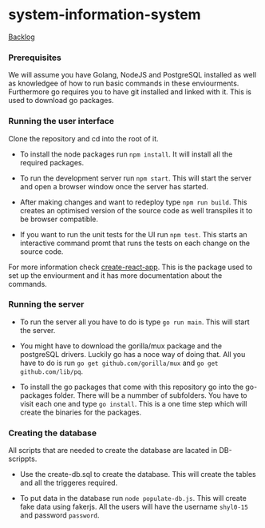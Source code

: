 # system-information-system

[Backlog](https://shonei.github.io/student-information-system/)

### Prerequisites

We will assume you have Golang, NodeJS and PostgreSQL installed as well as knowledgee of how to run basic commands in these enviourments. Furthermore go requires you to have git installed and linked with it. This is used to download go packages.

### Running the user interface

Clone the repository and cd into the root of it.

- To install the node packages run `npm install`. It will install all the required packages. 

- To run the development server run `npm start`. This will start the server and open a browser window once the server has started.

- After making changes and want to redeploy type `npm run build`. This creates an optimised version of the source code as well transpiles it to be browser compatible.

- If you want to run the unit tests for the UI run `npm test`. This starts an interactive command promt that runs the tests on each change on the source code. 

For more information check [create-react-app](https://github.com/facebookincubator/create-react-app). This is the package used to set up the enviourment and it has more documentation about the commands. 

### Running the server

- To run the server all you have to do is type `go run main`. This will start the server.

- You might have to download the gorilla/mux package and the postgreSQL drivers. Luckily go has a noce way of doing that. All you have to do is run `go get github.com/gorilla/mux` and `go get github.com/lib/pq`.

- To install the go packages that come with this repository go into the go-packages folder. There will be a nummber of subfolders. You have to visit each one and type `go install`. This is a one time step which will create the binaries for the packages.

### Creating the database

All scripts that are needed to create the database are lacated in DB-scrippts.

- Use the create-db.sql to create the database. This will create the tables and all the triggeres required.

- To put data in the database run `node populate-db.js`. This will create fake data using fakerjs. All the users will have the username `shyl0-15` and password `password`.
